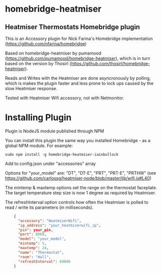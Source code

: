 # homebridge-heatmiser
## Heatmiser Thermostats Homebridge plugin

This is an Accessory plugin for Nick Farina's Homebridge implementation (https://github.com/nfarina/homebridge)

Based on homebridge-heatmiser by pumamood (https://github.com/pumamood/homebridge-heatmiser), which is in turn based on the version by Thosirl (https://github.com/thosirl/homebridge-heatmiser). 

Reads and Writes with the Heatmiser are done asyncronously by polling, which is makes the plugin faster and less prone to lock ups caused by the slow Heatmiser response.

Tested with Heatmiser Wifi accessory, not with Netmonitor.


# Installing Plugin

Plugin is NodeJS module published through NPM

You can install this plugin the same way you installed Homebridge - as a global NPM module. For example:

    sudo npm install -g homebridge-heatmiser-iainbullock


Add to config.json under "accessories" array

Options for "your_model" are: "DT", "DT-E", "PRT", "PRT-E", "PRTHW" (see https://github.com/carlossg/heatmiser-node/blob/master/lib/wifi.js#L40)

The mintemp & maxtemp options set the range on the thermostat faceplate. The target temperature step size is now 1 degree as required by Heatmiser.

The refreshInterval option controls how often the Heatmiser is polled to read / write its parameters (in milliseconds).

```json
    {
      "accessory": "HeatmiserWifi",
      "ip_address": "your_heatmiserwifi_ip",
      "pin": your_pin,
      "port": 8068,
      "model": "your_model",
      "mintemp": 5,
      "maxtemp": 24,
      "name": "Thermostat",
      "room": "Hall",
      "refreshInterval": 60000
    }

```

